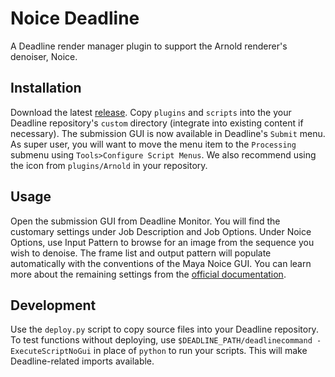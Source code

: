 # Noice Deadline

A Deadline render manager plugin to support the Arnold renderer's denoiser, Noice. 

## Installation
Download the latest [release](https://github.com/TenGunDesign/Noice-Deadline/releases/latest/download/NoiceDeadline.zip). Copy `plugins` and `scripts` into the your Deadline repository's `custom` directory (integrate into existing content if necessary). The submission GUI is now available in Deadline's `Submit` menu. As super user, you will want to move the menu item to the `Processing` submenu using `Tools>Configure Script Menus`. We also recommend using the icon from `plugins/Arnold` in your repository.

## Usage
Open the submission GUI from Deadline Monitor. You will find the customary settings under Job Description and Job Options. Under Noice Options, use Input Pattern to browse for an image from the sequence you wish to denoise. The frame list and output pattern will populate automatically with the conventions of the Maya Noice GUI. You can learn more about the remaining settings from the [official documentation](https://docs.arnoldrenderer.com/display/A5AFMUG/Arnold+Denoiser).

## Development
Use the `deploy.py` script to copy source files into your Deadline repository. To test functions without deploying, use `$DEADLINE_PATH/deadlinecommand -ExecuteScriptNoGui` in place of `python` to run your scripts. This will make Deadline-related imports available. 
